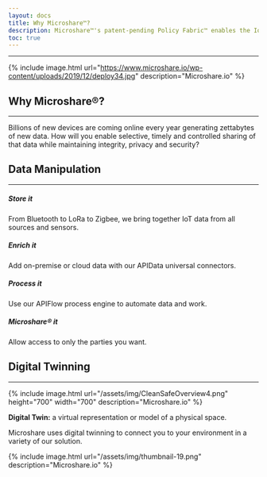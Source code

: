 ```yaml
---
layout: docs
title: Why Microshare™?
description: Microshare™'s patent-pending Policy Fabric™ enables the IoT economy.
toc: true
---
```

---------------------------------------


{% include image.html url="https://www.microshare.io/wp-content/uploads/2019/12/deploy34.jpg" description="Microshare.io" %}



## Why Microshare®?
---------------------------------------

Billions of new devices are coming online every year generating zettabytes of new data. How will you enable selective, timely and controlled sharing of that data while maintaining integrity, privacy and security?

## Data Manipulation
---------------------------------------

##### Store it
From Bluetooth to LoRa to Zigbee, we bring together IoT data from all sources and sensors.

##### Enrich it
Add on-premise or cloud data with our APIData universal connectors.

##### Process it
Use our APIFlow process engine to automate data and work.

##### Microshare® it
Allow access to only the parties you want.



## Digital Twinning
---------------------------------------
{% include image.html url="/assets/img/CleanSafeOverview4.png" height="700" width="700" description="Microshare.io" %}


**Digital Twin:** a virtual representation or model of a physical space.

Microshare uses digital twinning to connect you to your environment in a variety of our solution. 

{% include image.html url="/assets/img/thumbnail-19.png" description="Microshare.io" %}



